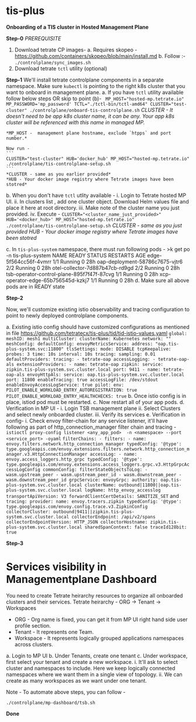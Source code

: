 # tis-plus

**Onboarding of a TIS cluster in Hosted Management Plane**

**Step-0**
*PREREQUISITE*
1. Download tetrate CP images-
    a. Requires skopeo - https://github.com/containers/skopeo/blob/main/install.md
    b. Follow :- `./controlplane/sync_images.sh`
2. Download tetrate `tctl` utility (optional)

**Step-1**
We'll install tetrate controlplane components in a separate namespace. Make sure `kubectl` is pointing to the right k8s cluster that you want to onboard in management plane.
a. If you have `tctl` utility available follow below steps OR skip to point (b)-
    ``` 
    MP_HOST="hosted-mp.tetrate.io" MP_PASSWORD='mp_password' TCTL="./tctl-bin/tctl-amd64" CLUSTER="test-cluster" ./controlplane/onboard-tis-controlplane.sh
    ```
    *CLUSTER - It doesn't need to be app k8s cluster name, it can be any. Your app k8s cluster will be referenced with this name in managed MP.*

    *MP_HOST -  management plane hostname, exclude `htpps` and port number.* 

    Now run -
    ```
    CLUSTER="test-cluster" HUB='docker_hub' MP_HOST="hosted-mp.tetrate.io"   ./controlplane/tis-controlplane-setup.sh
    ```
    *CLUSTER - same as you earlier provided*
    *HUB - Your docker image registry where Tetrate images have been stotred*


b. When you don't have `tctl` utlity available -
    i. Login to Tetrate hosted MP UI.
    ii. In clusters list , add one cluster object. Download Helm values file and place it here at root directory.
    iii. Make note of the cluster name you just provided.
    iv. Execute -
        ```
        CLUSTER="<cluster_name_just_provided>" HUB='<docker_hub>' MP_HOST="hosted-mp.tetrate.io"   ./controlplane/tis-controlplane-setup.sh
        ```
    *CLUSTER - same as you just provided*
    *HUB - Your docker image registry where Tetrate images have been stotred*


c. In `tis-plus-system` namespace, there must run following pods -
    >k get po -n tis-plus-system
    NAME                                         READY   STATUS    RESTARTS      AGE
    edge-5f564cc56f-4vmrr                        1/1     Running   0             28h
    oap-deployment-58786c7675-vjtr6              2/2     Running   0             28h
    otel-collector-7d887b47cb-rd9gd              2/2     Running   0             28h
    tsb-operator-control-plane-895f7f47f-87cvg   1/1     Running   0             28h
    xcp-operator-edge-65b756545d-kzkj7           1/1     Running   0             28h
d. Make sure all above pods are in READY state

**Step-2**

Now, we'll customize existing istio observability and tracing configuration to point to newly deployed controlplane components.

a. Existing istio config should have customized configurations as mentioned in file https://github.com/tetratecx/tis-plus/tid/tid-istio-values.yaml
    ```
    global:
    meshID: mesh1
    multiCluster:
        clusterName: Kubernetes
    network: ""
    meshConfig:
    defaultConfig:
        envoyMetricsService:
        address: "oap.tis-plus-system.svc:11800"
        tlsSettings:
            mode: DISABLE
        tcpKeepalive:
            probes: 3
            time: 10s
            interval: 10s
        tracing:
            sampling: 0.01
    defaultProviders:
        tracing:
        - tetrate-oap
        accessLogging:
        - tetrate-oap-als
    extensionProviders:
        - name: tetrate-oap
        zipkin:
            service: zipkin.tis-plus-system.svc.cluster.local
            port: 9411
        - name: tetrate-oap-als
        envoyHttpAls:
            service: oap.tis-plus-system.svc.cluster.local
            port: 11800
    enableTracing: true
    accessLogFile: /dev/stdout
    enableEnvoyAccessLogService: true
    pilot:
    env:
        PILOT_ENABLE_WORKLOAD_ENTRY_AUTOREGISTRATION: true
        PILOT_ENABLE_WORKLOAD_ENTRY_HEALTHCHECKS: true
    ```
b. Once istio config is in place, istiod pod must be restarted.
c. Now restart all of your app pods.
d. Verification in MP UI -
    i. Login TSB management plane
    ii. Select Clusters and select newly onboarded cluster.
    iii. Verify its services
e. Verification in config-
    i. Check envoy filter-chain for any service listener, it'll have following as part of http_connection_manager filter chain and tracing -
    `istioctl proxy-config listener <any_app_pod>  -n <namespace> --port <service_port> -oyaml`
    ```
    filterChains:
    - filters:
        - name: envoy.filters.network.http_connection_manager
        typedConfig:
            '@type': type.googleapis.com/envoy.extensions.filters.network.http_connection_manager.v3.HttpConnectionManager
            accessLog:
            - name: envoy.access_loggers.http_grpc
            typedConfig:
                '@type': type.googleapis.com/envoy.extensions.access_loggers.grpc.v3.HttpGrpcAccessLogConfig
                commonConfig:
                filterStateObjectsToLog:
                - wasm.upstream_peer
                - wasm.upstream_peer_id
                - wasm.downstream_peer
                - wasm.downstream_peer_id
                grpcService:
                    envoyGrpc:
                    authority: oap.tis-plus-system.svc.cluster.local
                    clusterName: outbound|11800||oap.tis-plus-system.svc.cluster.local
                logName: http_envoy_accesslog
                transportApiVersion: V3
            forwardClientCertDetails: SANITIZE_SET
    ```
and
    ```
    tracing:
        provider:
            name: envoy.tracers.zipkin
            typedConfig:
                '@type': type.googleapis.com/envoy.config.trace.v3.ZipkinConfig
                collectorCluster: outbound|9411||zipkin.tis-plus-system.svc.cluster.local
                collectorEndpoint: /api/v2/spans
                collectorEndpointVersion: HTTP_JSON
                collectorHostname: zipkin.tis-plus-system.svc.cluster.local
                sharedSpanContext: false
                traceId128bit: true
    ```

**Step-3**
# Services visibility in Managementplane Dashboard

You need to create Tetrate heirarchy resources to organize all onboarded clusters and their services.
Tetrate heirarchy -
ORG -> Tenant -> Workspaces

* ORG - Org name is fixed, you can get it from MP UI right hand side user profile section.
* Tenant - It represents one Team.
* Workspace - It represents logically grouped applications namespaces across clusters.

a. Login to MP UI
b. Under Tenants, create one tenant
c. Under workspace, first select your tenant and create a new workspace.
    i. It'll ask to select cluster and namespaces to include. Here we keep logically connected namespaces where we want them in a single view of topology.
    ii. We can create as many workspaces as we want under one tenant.

Note - To automate above steps, you can follow -
```
./controlplane/mp-dashboard/tsb.sh
```

**Done**